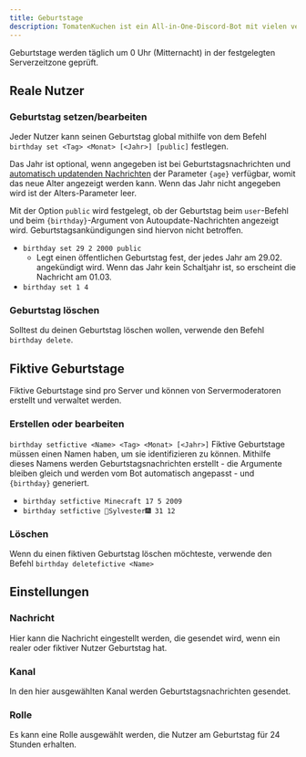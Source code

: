```yaml
---
title: Geburtstage
description: TomatenKuchen ist ein All-in-One-Discord-Bot mit vielen verschiedenen Funktionen. Erklärt, wie man das Geburtstagssystem verwendet
---
```


Geburtstage werden täglich um 0 Uhr (Mitternacht) in der festgelegten Serverzeitzone geprüft.

## Reale Nutzer

### Geburtstag setzen/bearbeiten

Jeder Nutzer kann seinen Geburtstag global mithilfe von dem Befehl `birthday set <Tag> <Monat> [<Jahr>] [public]` festlegen.

Das Jahr ist optional, wenn angegeben ist bei Geburtstagsnachrichten und [automatisch updatenden Nachrichten](/autoupdate) der Parameter `{age}` verfügbar, womit das neue Alter angezeigt werden kann. Wenn das Jahr nicht angegeben wird ist der Alters-Parameter leer.

Mit der Option `public` wird festgelegt, ob der Geburtstag beim `user`-Befehl und beim `{birthday}`-Argument von Autoupdate-Nachrichten angezeigt wird.
Geburtstagsankündigungen sind hiervon nicht betroffen.

- `birthday set 29 2 2000 public`
	- Legt einen öffentlichen Geburtstag fest, der jedes Jahr am 29.02. angekündigt wird. Wenn das Jahr kein Schaltjahr ist, so erscheint die Nachricht am 01.03.
- `birthday set 1 4`

### Geburtstag löschen

Solltest du deinen Geburtstag löschen wollen, verwende den Befehl `birthday delete`.

## Fiktive Geburtstage

Fiktive Geburtstage sind pro Server und können von Servermoderatoren erstellt und verwaltet werden.

### Erstellen oder bearbeiten
`birthday setfictive <Name> <Tag> <Monat> [<Jahr>]`
Fiktive Geburtstage müssen einen Namen haben, um sie identifizieren zu können. Mithilfe dieses Namens werden Geburtstagsnachrichten erstellt - die Argumente bleiben gleich und werden vom Bot automatisch angepasst - und `{birthday}` generiert.

- `birthday setfictive Minecraft 17 5 2009`
- `birthday setfictive 🎇Sylvester🎆 31 12`

### Löschen

Wenn du einen fiktiven Geburtstag löschen möchteste, verwende den Befehl `birthday deletefictive <Name>`

## Einstellungen

### Nachricht

Hier kann die Nachricht eingestellt werden, die gesendet wird, wenn ein realer oder fiktiver Nutzer Geburtstag hat.

### Kanal

In den hier ausgewählten Kanal werden Geburtstagsnachrichten gesendet.

### Rolle

Es kann eine Rolle ausgewählt werden, die Nutzer am Geburtstag für 24 Stunden erhalten.
